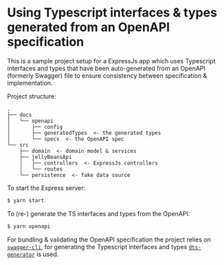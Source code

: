 # Using Typescript interfaces & types generated from an OpenAPI specification

This is a sample project setup for a ExpressJs app which uses Typescript interfaces and types that
have been auto-generated from an OpenAPI (formerly Swagger) file to
ensure consistency between specification & implementation.

Project structure:
```
.
├── docs
│   └── openapi
│       ├── config
│       ├── generatedTypes  <- the generated types
│       └── specs  <- the OpenAPI spec
└── src
    ├── domain  <- domain model & services
    ├── jellyBeansApi
    │   ├── controllers  <- ExpressJs controllers
    │   └── routes
    └── persistence  <- fake data source
```

To start the Express server:

```sh
$ yarn start
```

To (re-) generate the TS interfaces and types from the OpenAPI:

```sh
$ yarn openapi
```

For bundling & validating the OpenAPI specification the project relies on [`swagger-cli`](https://www.npmjs.com/package/swagger-cli), for generating the Typescript interfaces and types [`dts-generator`](https://www.npmjs.com/package/dtsgenerator) is used.